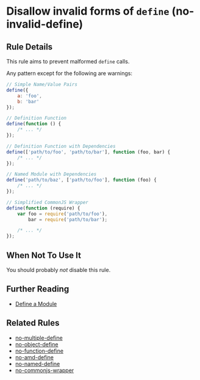 # Disallow invalid forms of `define` (no-invalid-define)

## Rule Details

This rule aims to prevent malformed `define` calls.

Any pattern except for the following are warnings:

```js
// Simple Name/Value Pairs
define({
    a: 'foo',
    b: 'bar'
});

// Definition Function
define(function () {
    /* ... */
});

// Definition Function with Dependencies
define(['path/to/foo', 'path/to/bar'], function (foo, bar) {
    /* ... */
});

// Named Module with Dependencies
define('path/to/baz', ['path/to/foo'], function (foo) {
    /* ... */
});

// Simplified CommonJS Wrapper
define(function (require) {
    var foo = require('path/to/foo'),
        bar = require('path/to/bar');

    /* ... */
});
```

## When Not To Use It

You should probably *not* disable this rule.

## Further Reading

* [Define a Module](http://requirejs.org/docs/api.html#define)

## Related Rules

* [no-multiple-define](no-multiple-define.md)
* [no-object-define](no-object-define.md)
* [no-function-define](no-function-define.md)
* [no-amd-define](no-amd-define.md)
* [no-named-define](no-named-define.md)
* [no-commonjs-wrapper](no-commonjs-wrapper.md)




